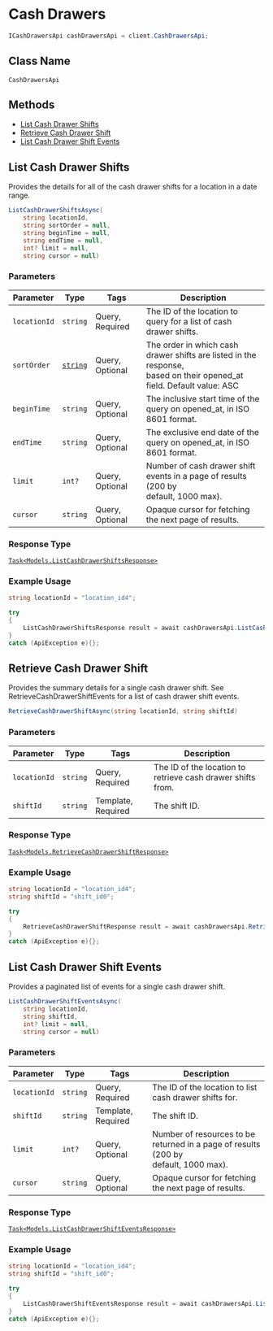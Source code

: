 # Cash Drawers

```csharp
ICashDrawersApi cashDrawersApi = client.CashDrawersApi;
```

## Class Name

`CashDrawersApi`

## Methods

* [List Cash Drawer Shifts](/doc/cash-drawers.md#list-cash-drawer-shifts)
* [Retrieve Cash Drawer Shift](/doc/cash-drawers.md#retrieve-cash-drawer-shift)
* [List Cash Drawer Shift Events](/doc/cash-drawers.md#list-cash-drawer-shift-events)

## List Cash Drawer Shifts

Provides the details for all of the cash drawer shifts for a location
in a date range.

```csharp
ListCashDrawerShiftsAsync(
    string locationId,
    string sortOrder = null,
    string beginTime = null,
    string endTime = null,
    int? limit = null,
    string cursor = null)
```

### Parameters

| Parameter | Type | Tags | Description |
|  --- | --- | --- | --- |
| `locationId` | `string` | Query, Required | The ID of the location to query for a list of cash drawer shifts. |
| `sortOrder` | [`string`](/doc/models/sort-order.md) | Query, Optional | The order in which cash drawer shifts are listed in the response,<br>based on their opened_at field. Default value: ASC |
| `beginTime` | `string` | Query, Optional | The inclusive start time of the query on opened_at, in ISO 8601 format. |
| `endTime` | `string` | Query, Optional | The exclusive end date of the query on opened_at, in ISO 8601 format. |
| `limit` | `int?` | Query, Optional | Number of cash drawer shift events in a page of results (200 by<br>default, 1000 max). |
| `cursor` | `string` | Query, Optional | Opaque cursor for fetching the next page of results. |

### Response Type

[`Task<Models.ListCashDrawerShiftsResponse>`](/doc/models/list-cash-drawer-shifts-response.md)

### Example Usage

```csharp
string locationId = "location_id4";

try
{
    ListCashDrawerShiftsResponse result = await cashDrawersApi.ListCashDrawerShiftsAsync(locationId, null, null, null, null, null);
}
catch (ApiException e){};
```

## Retrieve Cash Drawer Shift

Provides the summary details for a single cash drawer shift. See
RetrieveCashDrawerShiftEvents for a list of cash drawer shift events.

```csharp
RetrieveCashDrawerShiftAsync(string locationId, string shiftId)
```

### Parameters

| Parameter | Type | Tags | Description |
|  --- | --- | --- | --- |
| `locationId` | `string` | Query, Required | The ID of the location to retrieve cash drawer shifts from. |
| `shiftId` | `string` | Template, Required | The shift ID. |

### Response Type

[`Task<Models.RetrieveCashDrawerShiftResponse>`](/doc/models/retrieve-cash-drawer-shift-response.md)

### Example Usage

```csharp
string locationId = "location_id4";
string shiftId = "shift_id0";

try
{
    RetrieveCashDrawerShiftResponse result = await cashDrawersApi.RetrieveCashDrawerShiftAsync(locationId, shiftId);
}
catch (ApiException e){};
```

## List Cash Drawer Shift Events

Provides a paginated list of events for a single cash drawer shift.

```csharp
ListCashDrawerShiftEventsAsync(
    string locationId,
    string shiftId,
    int? limit = null,
    string cursor = null)
```

### Parameters

| Parameter | Type | Tags | Description |
|  --- | --- | --- | --- |
| `locationId` | `string` | Query, Required | The ID of the location to list cash drawer shifts for. |
| `shiftId` | `string` | Template, Required | The shift ID. |
| `limit` | `int?` | Query, Optional | Number of resources to be returned in a page of results (200 by<br>default, 1000 max). |
| `cursor` | `string` | Query, Optional | Opaque cursor for fetching the next page of results. |

### Response Type

[`Task<Models.ListCashDrawerShiftEventsResponse>`](/doc/models/list-cash-drawer-shift-events-response.md)

### Example Usage

```csharp
string locationId = "location_id4";
string shiftId = "shift_id0";

try
{
    ListCashDrawerShiftEventsResponse result = await cashDrawersApi.ListCashDrawerShiftEventsAsync(locationId, shiftId, null, null);
}
catch (ApiException e){};
```

